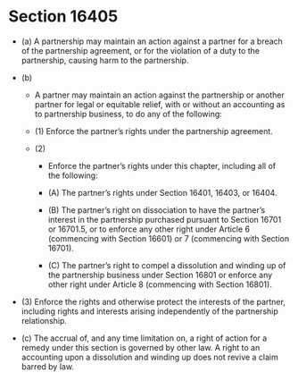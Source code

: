 # Section 16405

- (a) A partnership may maintain an action against a partner for a breach of the partnership agreement, or for the violation of a duty to the partnership, causing harm to the partnership.

- (b) 

  - A partner may maintain an action against the partnership or another partner for legal or equitable relief, with or without an accounting as to partnership business, to do any of the following:

  - (1) Enforce the partner’s rights under the partnership agreement.

  - (2) 

    - Enforce the partner’s rights under this chapter, including all of the following:

    - (A) The partner’s rights under Section 16401, 16403, or 16404.

    - (B) The partner’s right on dissociation to have the partner’s interest in the partnership purchased pursuant to Section 16701 or 16701.5, or to enforce any other right under Article 6 (commencing with Section 16601) or 7 (commencing with Section 16701).

    - (C) The partner’s right to compel a dissolution and winding up of the partnership business under Section 16801 or enforce any other right under Article 8 (commencing with Section 16801).

- (3) Enforce the rights and otherwise protect the interests of the partner, including rights and interests arising independently of the partnership relationship.

- (c) The accrual of, and any time limitation on, a right of action for a remedy under this section is governed by other law. A right to an accounting upon a dissolution and winding up does not revive a claim barred by law.